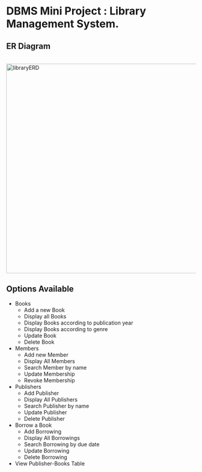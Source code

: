 # DBMS Mini Project : Library Management System.

## ER Diagram
<br><img width="557" alt="libraryERD" src="https://github.com/chetan0220/DBMS-Mini-Project/assets/97821311/9bc856bb-9505-4a1f-8f1e-86777bba2f6e">

## Options Available
- Books  
	- Add a new Book
	- Display all Books
	- Display Books according to publication year
	- Display Books according to genre
	- Update Book
	- Delete Book
- Members
	- Add new Member 
	- Display All Members
	- Search Member by name
	- Update Membership
	- Revoke Membership
- Publishers
	- Add Publisher
	- Display All Publishers
	- Search Publisher by name
	- Update Publisher
	- Delete Publisher
- Borrow  a Book
	- Add Borrowing
	- Display All Borrowings
	- Search Borrowing by due date
	- Update Borrowing
	- Delete Borrowing
- View Publisher-Books Table
